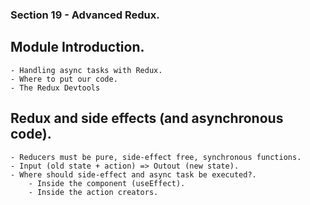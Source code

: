 ### Section 19 - Advanced Redux.
## Module Introduction.
    - Handling async tasks with Redux.
    - Where to put our code.
    - The Redux Devtools

## Redux and side effects (and asynchronous code).
    - Reducers must be pure, side-effect free, synchronous functions.
    - Input (old state + action) => Outout (new state).
    - Where should side-effect and async task be executed?.
        - Inside the component (useEffect).
        - Inside the action creators.